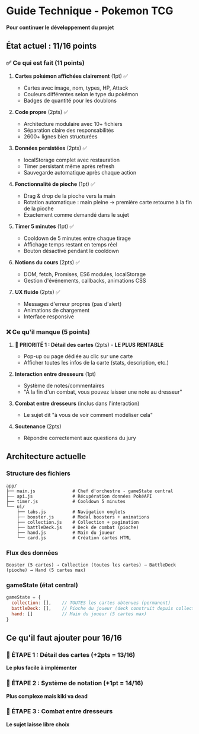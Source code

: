 # Guide Technique - Pokemon TCG

**Pour continuer le développement du projet**

## État actuel : 11/16 points

### ✅ Ce qui est fait (11 points)

1. **Cartes pokémon affichées clairement** (1pt) ✅
   - Cartes avec image, nom, types, HP, Attack
   - Couleurs différentes selon le type du pokémon
   - Badges de quantité pour les doublons

2. **Code propre** (2pts) ✅
   - Architecture modulaire avec 10+ fichiers
   - Séparation claire des responsabilités
   - 2600+ lignes bien structurées

3. **Données persistées** (2pts) ✅
   - localStorage complet avec restauration
   - Timer persistant même après refresh
   - Sauvegarde automatique après chaque action

4. **Fonctionnalité de pioche** (1pt) ✅
   - Drag & drop de la pioche vers la main
   - Rotation automatique : main pleine → première carte retourne à la fin de la pioche
   - Exactement comme demandé dans le sujet

5. **Timer 5 minutes** (1pt) ✅
   - Cooldown de 5 minutes entre chaque tirage
   - Affichage temps restant en temps réel
   - Bouton désactivé pendant le cooldown

6. **Notions du cours** (2pts) ✅
   - DOM, fetch, Promises, ES6 modules, localStorage
   - Gestion d'événements, callbacks, animations CSS

7. **UX fluide** (2pts) ✅
   - Messages d'erreur propres (pas d'alert)
   - Animations de chargement
   - Interface responsive

### ❌ Ce qu'il manque (5 points)

1. **🎯 PRIORITÉ 1 : Détail des cartes** (2pts) - **LE PLUS RENTABLE**
   - Pop-up ou page dédiée au clic sur une carte
   - Afficher toutes les infos de la carte (stats, description, etc.)

2. **Interaction entre dresseurs** (1pt)
   - Système de notes/commentaires
   - "À la fin d'un combat, vous pouvez laisser une note au dresseur"

3. **Combat entre dresseurs** (inclus dans l'interaction)
   - Le sujet dit "à vous de voir comment modéliser cela"

4. **Soutenance** (2pts)
   - Répondre correctement aux questions du jury

## Architecture actuelle

### Structure des fichiers
```
app/
├── main.js              # Chef d'orchestre - gameState central
├── api.js               # Récupération données PokéAPI  
├── timer.js             # Cooldown 5 minutes
└── ui/
    ├── tabs.js          # Navigation onglets
    ├── booster.js       # Modal boosters + animations
    ├── collection.js    # Collection + pagination
    ├── battleDeck.js    # Deck de combat (pioche)
    ├── hand.js          # Main du joueur
    └── card.js          # Création cartes HTML
```

### Flux des données
```
Booster (5 cartes) → Collection (toutes les cartes) → BattleDeck (pioche) → Hand (5 cartes max)
```

### gameState (état central)
```javascript
gameState = {
  collection: [],    // TOUTES les cartes obtenues (permanent)
  battleDeck: [],    // Pioche du joueur (deck construit depuis collection)  
  hand: []           // Main du joueur (5 cartes max)
}
```

## Ce qu'il faut ajouter pour 16/16

### 🎯 ÉTAPE 1 : Détail des cartes (+2pts = 13/16)

**Le plus facile à implémenter**

### 🎯 ÉTAPE 2 : Système de notation (+1pt = 14/16)

**Plus complexe mais kiki va dead**

### 🎯 ÉTAPE 3 : Combat entre dresseurs

**Le sujet laisse libre choix**
